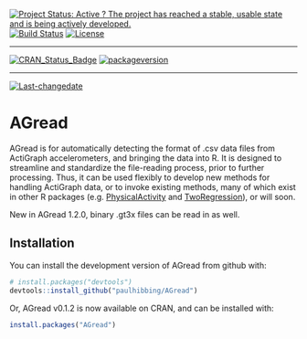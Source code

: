 
[![Project Status: Active ? The project has reached a stable, usable
state and is being actively
developed.](http://www.repostatus.org/badges/latest/active.svg)](http://www.repostatus.org/#active)
[![Build
Status](https://travis-ci.org/paulhibbing/AGread.svg?branch=master)](https://travis-ci.org/paulhibbing/AGread)
[![License](https://img.shields.io/badge/license-GPL-blue.svg)](http://www.gnu.org/licenses/gpl-3.0.html)

-----

[![CRAN\_Status\_Badge](http://www.r-pkg.org/badges/version/AGread)](https://cran.r-project.org/package=AGread)
[![packageversion](https://img.shields.io/badge/Package%20version-0.1.2.9000-orange.svg?style=flat-square)](commits/master)

-----

[![Last-changedate](https://img.shields.io/badge/last%20change-2019--02--16-yellowgreen.svg)](/commits/master)

<!-- README.md is generated from README.Rmd. Please edit that file -->

# AGread

AGread is for automatically detecting the format of .csv data files from
ActiGraph accelerometers, and bringing the data into R. It is designed
to streamline and standardize the file-reading process, prior to further
processing. Thus, it can be used flexibly to develop new methods for
handling ActiGraph data, or to invoke existing methods, many of which
exist in other R packages (e.g.
[PhysicalActivity](https://cran.r-project.org/package=PhysicalActivity)
and [TwoRegression](https://cran.r-project.org/package=TwoRegression)),
or will soon.

New in AGread 1.2.0, binary .gt3x files can be read in as well.

## Installation

You can install the development version of AGread from github with:

``` r
# install.packages("devtools")
devtools::install_github("paulhibbing/AGread")
```

Or, AGread v0.1.2 is now available on CRAN, and can be installed with:

``` r
install.packages("AGread")
```

